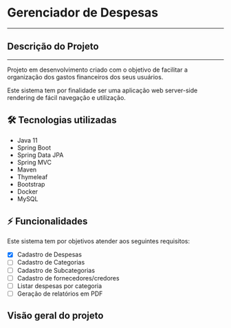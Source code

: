 # Gerenciador de Despesas
___

## Descrição do Projeto
___
Projeto em desenvolvimento criado com o objetivo de facilitar a 
organização dos gastos financeiros dos seus usuários.

Este sistema tem por finalidade ser uma aplicação web server-side rendering
de fácil navegação e utilização.

## :hammer_and_wrench: Tecnologias utilizadas
- Java 11
- Spring Boot
- Spring Data JPA
- Spring MVC
- Maven
- Thymeleaf
- Bootstrap
- Docker
- MySQL

## :zap: Funcionalidades

Este sistema tem por objetivos atender aos seguintes requisitos:

- [x] Cadastro de Despesas
- [ ] Cadastro de Categorias
- [ ] Cadastro de Subcategorias
- [ ] Cadastro de fornecedores/credores
- [ ] Listar despesas por categoria
- [ ] Geração de relatórios em PDF

## Visão geral do projeto

